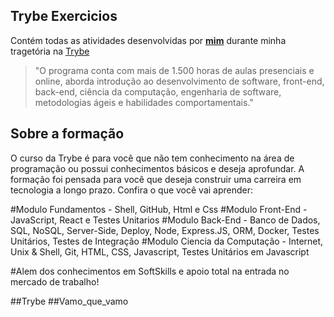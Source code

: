 ## Trybe Exercicios

Contém todas as atividades desenvolvidas por __[mim](https://www.linkedin.com/in/elielton-ramos/)__ durante minha tragetória na [Trybe](https://www.betrybe.com/)

>"O programa conta com mais de 1.500 horas de aulas presenciais e online, aborda introdução ao desenvolvimento de software, front-end, back-end, ciência da computação, engenharia de software, metodologias ágeis e habilidades comportamentais."

## Sobre a formação

O curso da Trybe é para você que não tem conhecimento na área de programação ou possui conhecimentos básicos e deseja aprofundar. A formação foi pensada para você que deseja construir uma carreira em tecnologia a longo prazo. Confira o que você vai aprender:

#Modulo Fundamentos - Shell, GitHub, Html e Css
#Modulo Front-End - JavaScript, React e Testes Unitarios
#Modulo Back-End - Banco de Dados, SQL, NoSQL, Server-Side, Deploy, Node, Express.JS, ORM, Docker, Testes Unitários, Testes de Integração
#Modulo Ciencia da Computação - Internet, Unix & Shell, Git, HTML, CSS, Javascript, Testes Unitários em Javascript

#Alem dos conhecimentos em SoftSkills e apoio total na entrada no mercado de trabalho!

##Trybe
##Vamo_que_vamo
